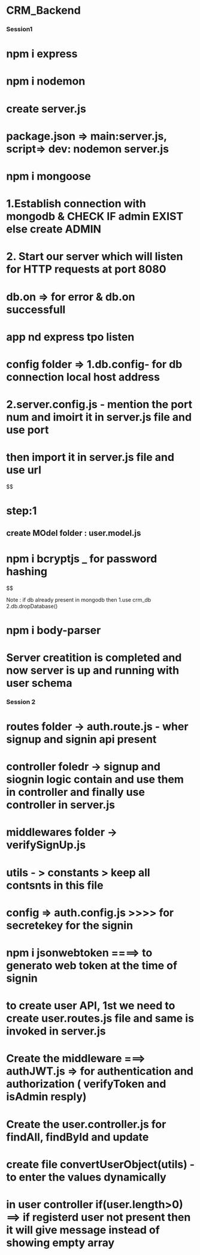 # CRM_Backend

### Session1

# npm i express

# npm i nodemon

# create server.js

# package.json => main:server.js, script=> dev: nodemon server.js

# npm i mongoose

# 1.Establish connection with mongodb & CHECK IF admin EXIST else create ADMIN

# 2. Start our server which will listen for HTTP requests at port 8080

# db.on => for error & db.on successfull

# app nd express tpo listen

# config folder => 1.db.config- for db connection local host address

# 2.server.config.js - mention the port num and imoirt it in server.js file and use port

# then import it in server.js file and use url

$$
# step:1
 ## create MOdel folder : user.model.js

# npm i bcryptjs _ for password hashing
$$

Note : if db already present in mongodb then 1.use crm_db
2.db.dropDatabase()

# npm i body-parser

# Server creatition is completed and now server is up and running with user schema

### Session 2

# routes folder -> auth.route.js - wher signup and signin api present

# controller foledr -> signup and siognin logic contain and use them in controller and finally use controller in server.js

# middlewares folder -> verifySignUp.js

# utils - > constants > keep all contsnts in this file

# config => auth.config.js >>>> for secretekey for the signin

# npm i jsonwebtoken ====> to generato web token at the time of signin

# to create user API, 1st we need to create user.routes.js file and same is invoked in server.js

# Create the middleware ===> authJWT.js => for authentication and authorization ( verifyToken and isAdmin resply)

# Create the user.controller.js for findAll, findById and update

# create file convertUserObject(utils) - to enter the values dynamically

# in user controller if(user.length>0) ==> if registerd user not present then it will give message instead of showing empty array
